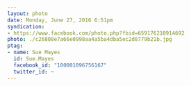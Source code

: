 ```yaml
---
layout: photo
date: Monday, June 27, 2016 6:51pm
syndication:
- https://www.facebook.com/photo.php?fbid=659176210914692
photo: ./c26808e7a66e0998aa4a5ba4dba5ec2d8779b21b.jpg
ptag:
- name: Sue Mayes
  id: Sue.Mayes
  facebook_id: "100001096756167"
  twitter_id: ~
---
```


